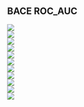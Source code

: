 ## BACE ROC_AUC

<img src="../blob/master/etc/preprocessed/experiments_bace_scaffold_['maccs']\_ROC AUC test.png" /><br />
<img src="../blob/master/etc/preprocessed/experiments_bace_scaffold_['rdkit']\_ROC AUC test.png" /><br />
<img src="../blob/master/etc/preprocessed/experiments_bace_scaffold_['mordred']\_ROC AUC test.png" /><br />
<img src="../blob/master/etc/preprocessed/experiments_bace_scaffold_['maccs','rdkit']\_ROC AUC test.png" /><br />
<img src="../blob/master/etc/preprocessed/experiments_bace_scaffold_['rdkit','mordred']\_ROC AUC test.png" /><br />
<img src="../blob/master/etc/img/preprocessed/experiments_bace_scaffold_['mordred','maccs']\_ROC AUC test.png" /><br />
<img src="../blob/master/etc/img/preprocessed/experiments_bace_scaffold_['morgan','maccs']\_ROC AUC test.png" /><br />
<img src="../blob/master/etc/img/preprocessed/experiments_bace_scaffold_['morgan','mordred']\_ROC AUC test.png" /><br />
<img src="../blob/master/etc/img/preprocessed/experiments_bace_scaffold_['rdkit','morgan']\_ROC AUC test.png" /><br />
<img src="../blob/master/etc/img/preprocessed/experiments_bace_scaffold_['morgan']\_ROC AUC test.png" /><br />
<img src="../blob/master/etc/img/preprocessed/experiments_bace_scaffold_['rdkit','morgan','mordred','maccs']\_ROC AUC test.png" />
